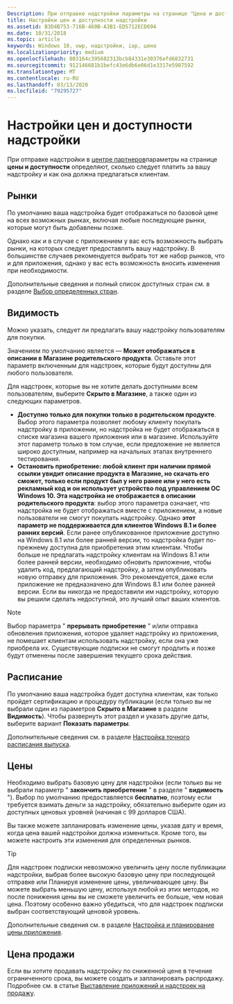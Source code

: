 ```yaml
---
Description: При отправке надстройки параметры на странице "Цена и доступность" определяют цену на вашу надстройку, а также то, как она должна предоставляться клиентам.
title: Настройки цен и доступности надстройки
ms.assetid: B3D4B753-716B-460B-A3B1-ED5712ECD694
ms.date: 10/31/2018
ms.topic: article
keywords: Windows 10, uwp, надстройки, iap, цена
ms.localizationpriority: medium
ms.openlocfilehash: 803164c395602313bcb84331e30376efd6832731
ms.sourcegitcommit: 912146681b1befc43e6db6e06d1e3317e5987592
ms.translationtype: MT
ms.contentlocale: ru-RU
ms.lasthandoff: 03/13/2020
ms.locfileid: "79295727"
---
```

# <a name="set-add-on-pricing-and-availability"></a>Настройки цен и доступности надстройки

При отправке надстройки в [центре партнеров](https://partner.microsoft.com/dashboard)параметры на странице **цены и доступности** определяют, сколько следует платить за вашу надстройку и как она должна предлагаться клиентам.

## <a name="markets"></a>Рынки

По умолчанию ваша надстройка будет отображаться по базовой цене на всех возможных рынках, включая любые последующие рынки, которые могут быть добавлены позже.

Однако как и в случае с приложением у вас есть возможность выбрать рынки, на которых следует предоставлять вашу надстройку. В большинстве случаев рекомендуется выбрать тот же набор рынков, что и для приложения, однако у вас есть возможность вносить изменения при необходимости. 

Дополнительные сведения и полный список доступных стран см. в разделе [Выбор определенных стран](define-pricing-and-market-selection.md).

## <a name="visibility"></a>Видимость

Можно указать, следует ли предлагать вашу надстройку пользователям для покупки. 

Значением по умолчанию является — **Может отображаться в описании в Магазине родительского продукта**. Оставьте этот параметр включенным для надстроек, которые будут доступны для любого пользователя. 

Для надстроек, которые вы не хотите делать доступными всем пользователям, выберите **Скрыто в Магазине**, а также один из следующих параметров.

-   **Доступно только для покупки только в родительском продукте**. Выбор этого параметра позволяет любому клиенту покупать надстройку в приложении, но надстройка не будет отображаться в списке магазина вашего приложения или в магазине. Используйте этот параметр только в том случае, если предложение не является широко доступным, например на начальных этапах внутреннего тестирования.
-   **Остановить приобретение: любой клиент при наличии прямой ссылки увидит описание продукта в Магазине, но скачать его сможет, только если продукт был у него ранее или у него есть рекламный код и он использует устройство под управлением ОС Windows 10. Эта надстройка не отображается в описании родительского продукта**: выбор этого параметра означает, что надстройка не будет отображаться вместе с приложением, а новые пользователи не смогут покупать надстройку. Однако **этот параметр не поддерживается для клиентов Windows 8.1 и более ранних версий**. Если ранее опубликованное приложение доступно на Windows 8.1 или более ранней версии, то надстройка будет по-прежнему доступна для приобретения этим клиентам. Чтобы больше не предлагать надстройку клиентам на Windows 8.1 или более ранней версии, необходимо обновить приложение, чтобы удалить код, предлагающий надстройку, а затем опубликовать новую отправку для приложения. Это рекомендуется, даже если приложение не предназначено для Windows 8.1 или более ранней версии. Если вы никогда не предоставили им надстройку, которую вы решили сделать недоступной, это лучший опыт ваших клиентов.
    
 > [!NOTE] 
 > Выбор параметра " **прерывать приобретение** " и/или отправка обновления приложения, которое удаляет надстройку из приложения, не помешает клиентам использовать надстройку, если она уже приобрела их. Существующие подписки не смогут продлить и позже будут отменены после завершения текущего срока действия.


## <a name="schedule"></a>Расписание

По умолчанию ваша надстройка будет доступна клиентам, как только пройдет сертификацию и процедуру публикации (если только вы не выбрали один из параметров **Скрыто в Магазине** в разделе **Видимость**). Чтобы развернуть этот раздел и указать другие даты, выберите вариант **Показать параметры**. 

Дополнительные сведения см. в разделе [Настройка точного расписания выпуска](configure-precise-release-scheduling.md).


## <a name="pricing"></a>Цены

Необходимо выбрать базовую цену для надстройки (если только вы не выбрали параметр " **закончить приобретение** " в разделе " **видимость** "). Выбор по умолчанию предоставляется **бесплатно**, поэтому если требуется взимать деньги за надстройку, обязательно выберите один из доступных ценовых уровней (начиная с 99 долларов США).

Вы также можете запланировать изменение цены, указав дату и время, когда цена вашей надстройки должна измениться. Кроме того, вы можете настроить эти изменения для определенных рынков. 

> [!TIP]
> Для надстроек подписки невозможно увеличить цену после публикации надстройки, выбрав более высокую базовую цену при последующей отправке или Планируя изменение цены, увеличивающее цену. Вы можете выбрать меньшую цену, используя любой из этих методов, но после понижения цены вы не сможете увеличить ее больше, чем новая цена. Поэтому особенно важно убедиться, что для надстроек подписки выбран соответствующий ценовой уровень. 

Дополнительные сведения см. в разделе [Настройка и планирование цены приложения](set-and-schedule-app-pricing.md).


## <a name="sale-pricing"></a>Цена продажи

Если вы хотите продавать надстройку по сниженной цене в течение ограниченного срока, вы можете создать и запланировать распродажу. Подробнее см. в статье [Выставление приложений и надстроек на продажу](put-apps-and-add-ons-on-sale.md).




